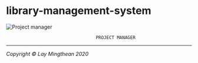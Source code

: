 # library-management-system

![Project manager](https://scontent.fpnh10-1.fna.fbcdn.net/v/t1.0-9/72560567_2514229935471414_3442531371392696320_o.jpg?_nc_cat=111&_nc_sid=7aed08&_nc_ohc=QsCObslOHuAAX_UXoSi&_nc_ht=scontent.fpnh10-1.fna&oh=6e34db7e6dbf66ed3a30d0a0859b3336&oe=5F1B452E)
```
				                  PROJECT MANAGER
``` 


___

*Copyright © Lay Mingthean 2020*
